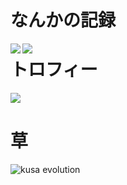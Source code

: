 # なんかの記録
<a href="https://github.com/anuraghazra/github-readme-stats">
  <img align="left" src="https://github-readme-stats.vercel.app/api?username=harutiro&count_private=true&show_icons=true" />
</a>
<a href="https://github.com/anuraghazra/github-readme-stats">
  <img align="left" src="https://github-readme-stats.vercel.app/api/top-langs/?username=harutiro&hide=SWIG,TeX,Makefile,Python,C" />
</a>

# トロフィー
<a href="https://github.com/ryo-ma/github-profile-trophy">
  <img src="https://github-profile-trophy.vercel.app/?username=harutiro">
</a>

# 草
![kusa evolution](https://kusa-evolution.onrender.com/evolution?username=harutiro)
